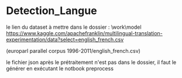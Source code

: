 # Detection_Langue

le lien du dataset à mettre dans le dossier : \work\model
https://www.kaggle.com/apachefranklin/multilingual-translation-experimentation/data?select=english_french.csv

(europarl parallel corpus 1996-2011/english_french.csv)

le fichier json après le prétraitement n'est pas dans le dossier, il faut le générer en exécutant le notbook preprocess
